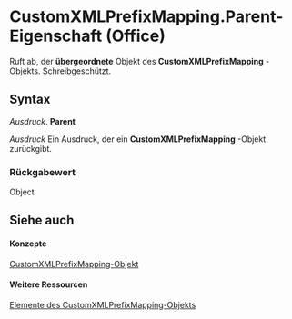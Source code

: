 
# CustomXMLPrefixMapping.Parent-Eigenschaft (Office)

Ruft ab, der  **übergeordnete** Objekt des **CustomXMLPrefixMapping** -Objekts. Schreibgeschützt.


## Syntax

 _Ausdruck_. **Parent**

 _Ausdruck_ Ein Ausdruck, der ein **CustomXMLPrefixMapping** -Objekt zurückgibt.


### Rückgabewert

Object


## Siehe auch


#### Konzepte


[CustomXMLPrefixMapping-Objekt](a657a760-cc52-5762-108e-2e95e9dba48f.md)
#### Weitere Ressourcen


[Elemente des CustomXMLPrefixMapping-Objekts](http://msdn.microsoft.com/library/c06ef133-3b0d-d1b3-f488-bc46a49018d4%28Office.15%29.aspx)